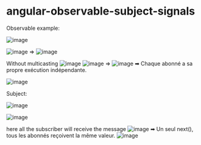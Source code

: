 # angular-observable-subject-signals
Observable example:

![image](https://github.com/user-attachments/assets/637afd30-e362-486d-a252-23a72aea925a)

![image](https://github.com/user-attachments/assets/b71f4dc5-861b-47ca-9389-768be7f66433)
=>
![image](https://github.com/user-attachments/assets/ff89c38a-7280-49e0-a976-9ad5c2d9377a)



Without multicasting
![image](https://github.com/user-attachments/assets/4721e0d6-4daf-48ee-949a-54613354540e)
![image](https://github.com/user-attachments/assets/19ed24a9-b2e9-4d89-a15e-54a823803dad)
=>
![image](https://github.com/user-attachments/assets/36d75dad-89ee-4d7b-b5e3-304cff908a45)
➡ Chaque abonné a sa propre exécution indépendante.




![image](https://github.com/user-attachments/assets/95261aeb-eae4-42cb-baf6-4f0c28d6ddb3)

Subject:

![image](https://github.com/user-attachments/assets/130e1ba6-baa6-4440-bbf1-bd5aaea61bf5)

![image](https://github.com/user-attachments/assets/3c9c5dac-7424-4289-afc8-f9b878af1ba9)

here all the subscriber will receive the message
![image](https://github.com/user-attachments/assets/b0f4f0d4-b414-4fac-af2a-19d21fdc6fe3)
➡ Un seul next(), tous les abonnés reçoivent la même valeur.
![image](https://github.com/user-attachments/assets/b6794881-c4b9-40de-921b-0a6cd6b022bc)




